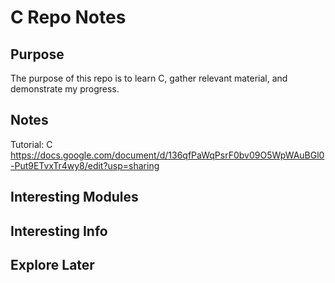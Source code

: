 # C Repo Notes
## Purpose
The purpose of this repo is to learn C, gather relevant material, and demonstrate my progress.
## Notes
Tutorial: C  
https://docs.google.com/document/d/136qfPaWqPsrF0bv09O5WpWAuBGl0-Put9ETvxTr4wy8/edit?usp=sharing
## Interesting Modules
## Interesting Info   
## Explore Later    
